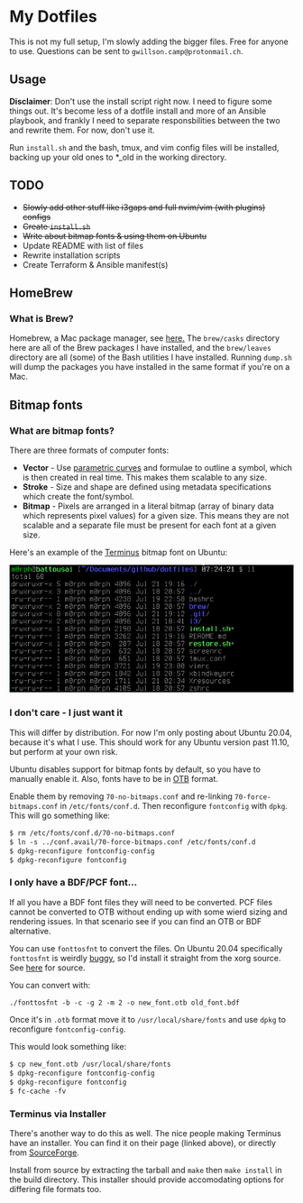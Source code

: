 # My Dotfiles
This is not my full setup, I'm slowly adding the bigger files. Free for anyone to use. Questions can be sent to `gwillson.camp@protonmail.ch`.

## Usage

**Disclaimer**:
Don't use the install script right now. I need to figure some things out. It's become less of a dotfile install and more of an Ansible playbook, and frankly I need to separate responsbilities between the two and rewrite them. For now, don't use it.

Run `install.sh` and the bash, tmux, and vim config files will be installed, backing up your old ones to *_old in the working directory.

## TODO
- ~~Slowly add other stuff like i3gaps and full nvim/vim (with plugins) configs~~
- ~~Create `install.sh`~~
- ~~Write about bitmap fonts & using them on Ubuntu~~
- Update README with list of files
- Rewrite installation scripts
- Create Terraform & Ansible manifest(s)

## HomeBrew
### What is Brew?
Homebrew, a Mac package manager, see [here.](https://brew.sh/ "Homebrew website") The `brew/casks` directory here are all of the Brew packages I have installed, and the `brew/leaves` directory are all (some) of the Bash utilities I have installed. Running `dump.sh` will dump the packages you have installed in the same format if you're on a Mac.

## Bitmap fonts
### What are bitmap fonts?
There are three formats of computer fonts: 
- **Vector** - Use [parametric curves](https://en.wikipedia.org/wiki/B%C3%A9zier_curve) and formulae to outline a symbol, which is then created in real time. This makes them scalable to any size.
- **Stroke** - Size and shape are defined using metadata specifications which create the font/symbol.
- **Bitmap** - Pixels are arranged in a literal bitmap (array of binary data which represents pixel values) for a given size. This means they are not scalable and a separate file must be present for each font at a given size.

Here's an example of the [Terminus](http://terminus-font.sourceforge.net/) bitmap font on Ubuntu:

![terminus-ubuntu.png](/bitmap-font.png)

### I don't care - I just want it
This will differ by distribution. For now I'm only posting about Ubuntu 20.04, because it's what I use. This should work for any Ubuntu version past 11.10, but perform at your own risk.

Ubuntu disables support for bitmap fonts by default, so you have to manually enable it. Also, fonts have to be in [OTB](https://en.wikipedia.org/wiki/OpenType) format.

Enable them by removing `70-no-bitmaps.conf` and re-linking `70-force-bitmaps.conf` in `/etc/fonts/conf.d`. Then reconfigure `fontconfig` with `dpkg`. This will go something like:

```
$ rm /etc/fonts/conf.d/70-no-bitmaps.conf
$ ln -s ../conf.avail/70-force-bitmaps.conf /etc/fonts/conf.d
$ dpkg-reconfigure fontconfig-config
$ dpkg-reconfigure fontconfig
```

### I only have a BDF/PCF font...
If all you have a BDF font files they will need to be converted. PCF files cannot be converted to OTB without ending up with some wierd sizing and rendering issues. In that scenario see if you can find an OTB or BDF alternative.

You can use `fonttosfnt` to convert the files. On Ubuntu 20.04 specifically `fonttosfnt` is weirdly [buggy](https://bugs.gentoo.org/728308), so I'd install it straight from the xorg source. See [here](https://gitlab.freedesktop.org/xorg/app/fonttosfnt) for source.

You can convert with:

```
./fonttosfnt -b -c -g 2 -m 2 -o new_font.otb old_font.bdf
```

Once it's in `.otb` format move it to `/usr/local/share/fonts` and use `dpkg` to reconfigure `fontconfig-config`.

This would look something like:

```
$ cp new_font.otb /usr/local/share/fonts
$ dpkg-reconfigure fontconfig-config
$ dpkg-reconfigure fontconfig
$ fc-cache -fv
```

### Terminus via Installer
There's another way to do this as well. The nice people making Terminus have an installer. You can find it on their page (linked above), or directly from [SourceForge](https://sourceforge.net/projects/terminus-font/files/terminus-font-4.49/terminus-font-4.49.1.tar.gz/download).

Install from source by extracting the tarball and `make` then `make install` in the build directory. This installer should provide accomodating options for differing file formats too.
